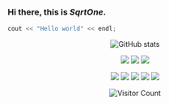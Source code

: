 ### Hi there, this is ***SqrtOne***.

```cpp
cout << "Hello world" << endl;
```

<div id="title" align=center>

![GitHub stats](https://github-readme-stats.vercel.app/api?username=SqrtOne&show_icons=true&theme=tokyonight)

[![](https://img.shields.io/badge/bilibili-SqrtOne-blue)](https://space.bilibili.com/1537856589)
[![](https://img.shields.io/badge/%E5%BE%AE%E5%8D%9A-SqrtOne-red)](https://weibo.com/u/7935417618)
[![](https://img.shields.io/badge/%E9%82%AE%E7%AE%B1-SqrtOne-black)](mailto:sqrtone@qq.com)

![](https://img.shields.io/badge/code-C++-white)
![](https://img.shields.io/badge/%E7%88%B1%E5%A5%BD-%E6%91%86%E7%83%82-blue)
![](https://img.shields.io/badge/%E8%AE%A8%E5%8E%8C-%E5%86%99%E4%BD%9C%E4%B8%9A-yellow)
![](https://img.shields.io/badge/%E5%AE%B3%E6%80%95-%E8%83%8C%E4%B9%A6-orange)
![](https://img.shields.io/badge/%E6%81%90%E6%83%A7-%E8%80%83%E8%AF%95-red)

![Visitor Count](https://profile-counter.glitch.me/SqrtOne/count.svg)
